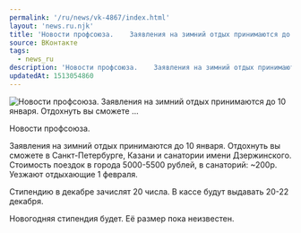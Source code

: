 ```yaml
---
permalink: '/ru/news/vk-4867/index.html'
layout: 'news.ru.njk'
title: 'Новости профсоюза.    Заявления на зимний отдых принимаются до 10 января. Отдохнуть вы сможете …'
source: ВКонтакте
tags:
  - news_ru
description: 'Новости профсоюза.    Заявления на зимний отдых принимаются до 10 января. Отдохнуть вы сможете …'
updatedAt: 1513054860
---
```

![Новости профсоюза.    Заявления на зимний отдых принимаются до 10 января. Отдохнуть вы сможете …](https://sun9-30.userapi.com/impf/c840439/v840439164/32f9e/lWbGfcwI3Ls.jpg?size=1280x960&quality=96&sign=c244a87ace43592b1c5aab583a5e18fd&c_uniq_tag=Z0K0h4rXtwl2AkkpgPsPuOP_g2hCcIoFn2uf2BPYVDQ&type=album)

Новости профсоюза.

Заявления на зимний отдых принимаются до 10 января. Отдохнуть вы сможете в Санкт-Петербурге, Казани и санатории имени Дзержинского. Стоимость поездок в города 5000-5500 рублей, в санаторий: ~200р. Уезжают отдыхающие 1 февраля.

Стипендию в декабре зачислят 20 числа. В кассе будут выдавать 20-22 декабря.

Новогодняя стипендия будет. Её размер пока неизвестен.
